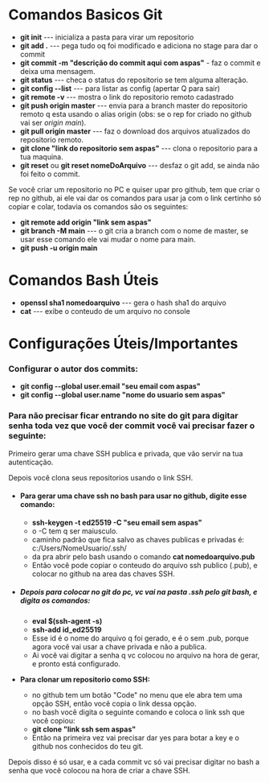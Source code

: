 # Comandos Basicos Git

- **git init** --- inicializa a pasta para virar um repositorio
- **git add .** --- pega tudo oq foi modificado e adiciona no stage para dar o commit
- **git commit -m "descrição do commit aqui com aspas"** - faz o commit e deixa uma mensagem.
- **git status** --- checa o status do repositorio se tem alguma alteração.
- **git config --list** --- para listar as config (apertar Q para sair)
- **git remote -v** --- mostra o link do repositorio remoto cadastrado
- **git push origin master** --- envia para a branch master do repositorio remoto q esta usando o alias origin (obs: se o rep for criado no github vai ser *origin main*).
- **git pull origin master** --- faz o download dos arquivos atualizados do repositorio remoto.
- **git clone "link do repositorio sem aspas"** --- clona o repositorio para a tua maquina.
- **git reset** ou **git reset nomeDoArquivo** --- desfaz o git add, se ainda não foi feito o commit. 

Se você criar um repositorio no PC e quiser upar pro github, tem que criar o rep no github, ai ele vai dar os comandos para usar ja com o link certinho só copiar e colar, todavia os comandos são os seguintes:

- **git remote add origin "link sem aspas"**
- **git branch -M main** --- o git cria a branch com o nome de master, se usar esse comando ele vai mudar o nome para main.
- **git push -u origin main**

# Comandos Bash Úteis

- **openssl sha1 nomedoarquivo** --- gera o hash sha1 do arquivo
- **cat** --- exibe o conteudo de um arquivo no console

# Configurações Úteis/Importantes

### Configurar o autor dos commits:

- **git config --global user.email "seu email com aspas"**
- **git config --global user.name "nome do usuario sem aspas"**

### Para não precisar ficar entrando no site do git para digitar senha toda vez que você der commit você vai precisar fazer o seguinte:

Primeiro gerar uma chave SSH publica e privada, que vão servir na tua autenticação.

Depois você clona seus repositorios usando o link SSH.

- #### Para gerar uma chave ssh no bash para usar no github, digite esse comando:
  
  - **ssh-keygen -t ed25519 -C "seu email sem aspas"**
  - o -C tem q ser maiusculo.
  - caminho padrão que fica salvo as chaves publicas e privadas é: c:/Users/NomeUsuario/.ssh/
  - da pra abrir pelo bash usando o comando **cat nomedoarquivo.pub**
  - Então você pode copiar o conteudo do arquivo ssh publico (.pub), e colocar no github na area das chaves SSH.

- ##### Depois para colocar no git do pc, vc vai na pasta .ssh pelo git bash, e digita os comandos:
  
  - **eval $(ssh-agent -s)**
  - **ssh-add id_ed25519**
  - Esse id é o nome do arquivo q foi gerado, e é o sem .pub, porque agora você vai usar a chave privada e não a publica.
  - Ai você vai digitar a senha q vc colocou no arquivo na hora de gerar, e pronto está configurado.

- **Para clonar um repositorio como SSH:**
  
  - no github tem um botão "Code" no menu que ele abra tem uma opção SSH, então você copia o link dessa opção.
  - no bash você digita o seguinte comando e coloca o link ssh que você copiou:
  - **git clone "link ssh sem aspas"**
  - Então na primeira vez vai precisar dar yes para botar a key e o github nos conhecidos do teu git.

Depois disso é só usar, e a cada commit vc só vai precisar digitar no bash a senha que você colocou na hora de criar a chave SSH.
